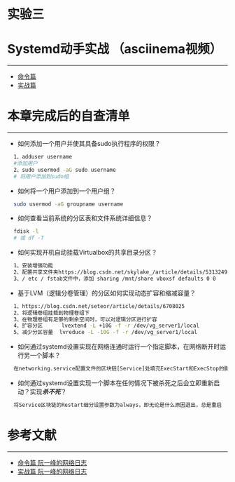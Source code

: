 # 实验三



# Systemd动手实战 （asciinema视频）

---
* [命令篇](https://asciinema.org/a/XQ3q3A1bgrlyftZHTfyL6UbBu)
* [实战篇](https://asciinema.org/a/gIOjYnyTylXA6665ZspVOb9ir)



# 本章完成后的自查清单

---

* 如何添加一个用户并使其具备sudo执行程序的权限？
```bash
  1、adduser username 
  #添加用户
  2、sudo usermod -aG sudo username
  # 将用户添加到sudo组
   ```
* 如何将一个用户添加到一个用户组？

```bash
  sudo usermod -aG groupname username
```
* 如何查看当前系统的分区表和文件系统详细信息？
```bash
  fdisk -l  
  # 或 df -T
```  
* 如何实现开机自动挂载Virtualbox的共享目录分区？
```bash
  1、安装增强功能
  2、配置共享文件夹https://blog.csdn.net/skylake_/article/details/53132499
  3、/ etc / fstab文件中，添加 sharing /mnt/share vboxsf defaults 0 0
```
* 基于LVM（逻辑分卷管理）的分区如何实现动态扩容和缩减容量？
```bash
  1、https://blog.csdn.net/seteor/article/details/6708025
  2、将逻辑卷组挂载到物理卷组下
  3、在物理卷组有足够的剩余空间时，可以对逻辑分区进行扩容
  4、扩容分区      lvextend -L +10G -f -r /dev/vg_server1/local
  5、减少分区容量  lvreduce -L -10G -f -r /dev/vg_server1/local
```
* 如何通过systemd设置实现在网络连通时运行一个指定脚本，在网络断开时运行另一个脚本？
```bash
  在networking.service配置文件的区块链[Service]处填充ExecStart和ExecStop的脚本路径
```
* 如何通过systemd设置实现一个脚本在任何情况下被杀死之后会立即重新启动？实现***杀不死***？
```bash
  将Service区块链的Restart细分设置参数为always，即无论是什么原因退出，总是重启
```


# 参考文献

---
* [命令篇  阮一峰的网络日志](http://www.ruanyifeng.com/blog/2016/03/systemd-tutorial-commands.html)
* [实战篇  阮一峰的网络日志](http://www.ruanyifeng.com/blog/2016/03/systemd-tutorial-part-two.html)



